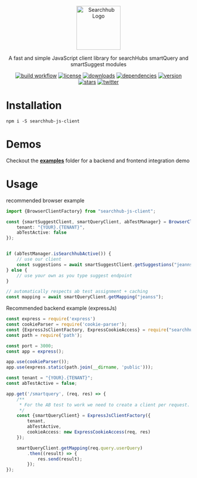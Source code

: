 <p align="center">
  <a href="https://www.searchhub.io/" target="blank"><img src="https://avatars.githubusercontent.com/u/29304684?v=4" width="120" alt="Searchhub Logo" /></a>
</p>

<p align="center">A fast and simple JavaScript client library for searchHubs smartQuery and smartSuggest modules</p>

<p align="center">
    <a href="#" target="_blank"><img src="https://img.shields.io/github/actions/workflow/status/CommerceExperts/searchhub-js-client/main.yml" alt="build workflow" /></a>
    <a href="https://github.com/CommerceExperts/searchhub-js-client" target="_blank"><img src="https://img.shields.io/github/license/CommerceExperts/searchhub-js-client" alt="license" /></a>
    <a href="https://www.npmjs.com/package/searchhub-js-client" target="_blank"><img src="https://img.shields.io/npm/dw/searchhub-js-client" alt="downloads" /></a>
    <a href="https://www.npmjs.com/package/searchhub-js-client" target="_blank"><img src="https://img.shields.io/librariesio/release/npm/searchhub-js-client" alt="dependencies" /></a>
    <a href="https://www.npmjs.com/package/searchhub-js-client" target="_blank"><img src="https://img.shields.io/npm/v/searchhub-js-client" alt="version" /></a>
    <a href="https://twitter.com/cxpsearchhub" target="_blank"><img src="https://img.shields.io/github/stars/CommerceExperts/searchhub-js-client?style=social" alt="stars" /></a>
    <a href="https://twitter.com/cxpsearchhub" target="_blank"><img src="https://img.shields.io/twitter/follow/cxpsearchhub?style=social" alt="twitter" /></a>
</p>

# Installation

`npm i -S searchhub-js-client`

# Demos

Checkout the **[examples](https://github.com/CommerceExperts/searchhub-js-client/tree/main/examples)** folder for a backend and frontend integration demo

# Usage

recommended browser example

```typescript
import {BrowserClientFactory} from "searchhub-js-client";

const {smartSuggestClient, smartQueryClient, abTestManager} = BrowserClientFactory({
    tenant: "{YOUR}.{TENANT}",
    abTestActive: false
});


if (abTestManager.isSearchhubActive()) {
    // use our client
    const suggestions = await smartSuggestClient.getSuggestions("jeannss");
} else {
    // use your own as you type suggest endpoint
}

// automatically respects ab test assignment + caching
const mapping = await smartQueryClient.getMapping("jeanss");
```

Recommended backend example (expressJs)

```typescript
const express = require('express')
const cookieParser = require('cookie-parser');
const {ExpressJsClientFactory, ExpressCookieAccess} = require("searchhub-js-client");
const path = require('path');

const port = 3000;
const app = express();

app.use(cookieParser());
app.use(express.static(path.join(__dirname, 'public')));

const tenant = "{YOUR}.{TENANT}";
const abTestActive = false;

app.get('/smartquery', (req, res) => {
    /**
     * For the AB test to work we need to create a client per request.
     */
    const {smartQueryClient} = ExpressJsClientFactory({
        tenant,
        abTestActive,
        cookieAccess: new ExpressCookieAccess(req, res)
    });

    smartQueryClient.getMapping(req.query.userQuery)
        .then((result) => {
            res.send(result);
        });
});
```

